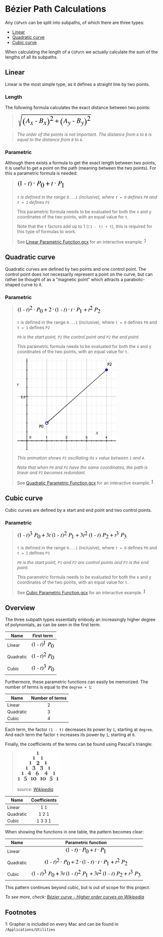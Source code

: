 # Bézier Path Calculations

Any ```CGPath``` can be split into subpaths, of which there are three types:

* [Linear](#linear)
* [Quadratic curve](#quadratic-curve)
* [Cubic curve](#cubic-curve)

When calculating the length of a ```CGPath``` we actually calculate the sum of the lengths of all its subpaths.

Linear
------

Linear is the most simple type, as it defines a straight line by two points. 

### Length
The following formula calculates the exact distance between two points:

> <img src="calculations-resources/linear-distance.png" height="40" alt="sqrt(pow(a.x-b.x, 2) + pow(a.y-b.y, 2))">

> *The order of the points is not important. The distance from ```A``` to ```B``` is equal to the distance from ```B``` to ```A```.*

### Parametric

Although there exists a formula to get the exact length between two points, it is useful to get a point on the path (meaning between the two points). For this a parametric formula is needed:

> <img src="calculations-resources/linear-parametric.png" height="30" alt="">
> 
> *```t``` is defined in the range ```0...1``` (inclusive), 
> where ```t = 0``` defines ```P0``` and ```t = 1``` defines ```P1```*
> 
> This parametric formula needs to be evaluated for both the x and y coordinates of the two points, with an equal value for ```t```.
> 
> Note that the ```t``` factors add up to 1 (```(1 - t) + t```), this is required for this type of formulas to work.
> 
> See [Linear Parametric Function.gcx](calculations-resources/Linear%20Parametric%20Function.gcx) for an interactive example. <sup>[1](#footnote1)</sup>


Quadratic curve
---------------
Quadratic curves are defined by two points and one control point. The control point does not necessarily  represent a point on the curve, but can rather be thought of as a "magnetic point" which attracts a parabolic-shaped curve to it.

### Parametric
> <img src="calculations-resources/quadratic-parametric.png" height="30" alt="">
> 
> ```t``` is defined in the range ```0...1``` (inclusive), where ```t = 0``` defines ```P0``` and ```t = 1``` defines ```P2```
> 
> *```P0``` is the start point, ```P1``` the control point and ```P2``` the end point.*
> 
> This parametric formula needs to be evaluated for both the x and y coordinates of the two points, with an equal value for ```t```.
> 
> <img src="calculations-resources/quad-control-point.gif" height="300" alt="">
> 
> *This animation shows ```P1``` oscillating its ```x``` value between ```1``` and ```4```.*
> 
> *Note that when ```P0``` and ```P1``` have the same coordinates, the path is linear and ```P1``` becomes redundant.*
> 
> See [Quadratic Parametric Function.gcx](calculations-resources/Quadratic%20Parametric%20Function.gcx) for an interactive example. <sup>[1](#footnote1)</sup>


Cubic curve
-----------
Cubic curves are defined by a start and end point and two control points. 

### Parametric
> <img src="calculations-resources/cubic-parametric.png" height="30" alt="">
> 
> ```t``` is defined in the range ```0...1``` (inclusive), where ```t = 0``` defines ```P0``` and ```t = 1``` defines ```P3```
> 
> *```P0``` is the start point, ```P1``` and ```P2``` are control points and ```P3``` is the end point.*
> 
> This parametric formula needs to be evaluated for both the x and y coordinates of the two points, with an equal value for ```t```.
> 
> See [Cubic Parametric Function.gcx](calculations-resources/Cubic%20Parametric%20Function.gcx) for an interactive example. <sup>[1](#footnote1)</sup>

Overview
--------
The three subpath types essentially embody an increasingly higher degree of polynomials, as can be seen in the first term:

| Name          | First term           
| ------------- |:-------------:
| Linear        | <img src="calculations-resources/linear-first-factor.png" height="30" alt="">
| Quadratic     | <img src="calculations-resources/quad-first-factor.png" height="30" alt="">  
| Cubic         | <img src="calculations-resources/cubic-first-factor.png" height="30" alt="">  

Furthermore, these parametric functions can easily be memorized. The number of terms is equal to the ```degree + 1```:
 
| Name          | Number of terms           
| ------------- |:-------------:
| Linear        | 2
| Quadratic     | 3 
| Cubic         | 4  

Each term, the factor ```(1 - t)``` decreases its power by ```1```, starting at ```degree```. 
And each term the factor ```t``` increases its power by ```1```, starting at ```0```.

Finally, the coefficients of the terms can be found using Pascal's triangle:

> <img src="calculations-resources/pascals-triangle.png" height="100" alt="">  
> 
> *source: [Wikipedia](https://en.wikipedia.org/wiki/Pascal's_triangle)*


| Name          | Coefficients          
| ------------- |:-------------:
| Linear        | 1 1
| Quadratic     | 1 2 1
| Cubic         | 1 3 3 1  


When showing the functions in one table, the pattern becomes clear:

| Name          | Parametric function          
| ------------- |:-------------:
| Linear        | <img src="calculations-resources/linear-parametric.png" height="26" alt="">
| Quadratic     | <img src="calculations-resources/quadratic-parametric.png" height="30" alt="">
| Cubic         | <img src="calculations-resources/cubic-parametric.png" height="30" alt=""> 

This pattern continues beyond cubic, but is out of scope for this project. 

*To see more, check: [Bézier curve - Higher order curves on Wikipedia](https://en.wikipedia.org/wiki/Bézier_curve#Higher-order_curves)*

Footnotes
---------
<a name="footnote1">1</a>: Grapher is included on every Mac and can be found in ```/Applications/Utilities```
